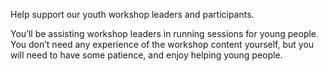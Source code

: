 Help support our youth workshop leaders and participants.

You’ll be assisting workshop leaders in running sessions for young people. You don’t need any experience of the workshop content yourself, but you will need to have some patience, and enjoy helping young people.
